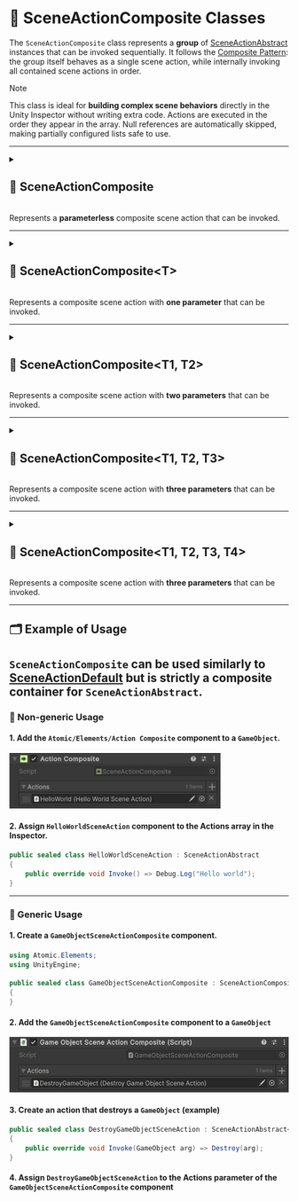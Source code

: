 # 🧩 SceneActionComposite Classes

The `SceneActionComposite` class represents a **group** of [SceneActionAbstract](SceneActionAbstract.md) instances that
can be invoked sequentially. It follows the [Composite Pattern](https://en.wikipedia.org/wiki/Composite_pattern): the
group itself behaves as a single scene action, while internally invoking all contained scene actions in order.

> [!NOTE]
> This class is ideal for **building complex scene behaviors** directly in the Unity Inspector without writing extra
> code. Actions are executed in the order they appear in the array. Null references are automatically skipped, making
> partially configured lists safe to use.

---

<details>
  <summary>
    <h2>🧩 SceneActionComposite</h2>
    <br> Represents a <b>parameterless</b> composite scene action that can be invoked.
  </summary>

<br>

```csharp
public class SceneActionComposite : SceneActionAbstract
```
- **Usage:** Attach to a `GameObject`, assign a list of `SceneActionAbstract` implementations in the Inspector, and they
  will be invoked sequentially.

---

### 🛠 Inspector Settings

| Parameter | Description                                   |
|-----------|-----------------------------------------------|
| `actions` | The array of scene actions to invoke in order |

---

### 🧱 Fields

#### `actions`

```csharp
public SceneActionAbstract[] actions;
```

- **Description:** The array of scene actions to invoke in order.
- **Access:** Read / Write

---

### 🏹 Methods

#### `Invoke()`

```csharp
public override void Invoke();
```

- **Description:** Executes each action in the `actions` array sequentially.

</details>

---------

<details>
  <summary>
    <h2>🧩 SceneActionComposite&lt;T&gt;</h2>
    <br> Represents a composite scene action with <b>one parameter</b> that can be invoked.
  </summary>

<br>

```csharp
public class SceneActionComposite<T> : SceneActionAbstract<T>
```

- **Type parameter:** `T` — the argument type.
---

### 🛠 Inspector Settings

| Parameter | Description                                                      |
|-----------|------------------------------------------------------------------|
| `actions` | The array of scene actions to invoke in order  with one argument |
---

### 🧱Fields

#### `actions`

```csharp
public SceneActionAbstract<T>[] actions;
```

- **Description:** The array of scene actions to invoke in order.
- **Access:** Read / Write
---

### 🏹 Methods

#### `Invoke(T arg)`

```csharp
public override void Invoke(T arg);
```

- **Description:** Executes each action sequentially with the provided argument.
- **Parameter:** `arg` – The input argument.

</details>

---

<details>
  <summary>
    <h2>🧩 SceneActionComposite&lt;T1, T2&gt;</h2>
    <br> Represents a composite scene action with <b>two parameters</b> that can be invoked.
  </summary>

<br>

```csharp
public class SceneActionComposite<T1, T2> : SceneActionAbstract<T1, T2>
```

- **Type parameters:**
    - `T1` — the first argument
    - `T2` — the second argument
---

### 🛠 Inspector Settings

| Parameter | Description                                                     |
|-----------|-----------------------------------------------------------------|
| `actions` | The array of actions to execute sequentially with two arguments |
---

### 🧱Fields

#### `actions`

```csharp
public SceneActionAbstract<T1, T2>[] actions;
```

- **Description:** The array of scene actions to invoke in order.
- **Access:** Read / Write
---

### 🏹 Methods

#### `Invoke(T1 arg1, T2 arg2)`

```csharp
public override void Invoke(T1 arg1, T2 arg2);
```

- **Description:** Executes each action sequentially with the provided arguments.
- **Parameters:**
    - `arg1` – The first argument
    - `arg2` – The second argument

</details>

---

<details>
  <summary>
    <h2>🧩 SceneActionComposite&lt;T1, T2, T3&gt;</h2>
    <br> Represents a composite scene action with <b>three parameters</b> that can be invoked.
  </summary>

<br>

```csharp
public class SceneActionComposite<T1, T2, T3> : SceneActionAbstract<T1, T2, T3>
```

- **Description:** Composite scene action with **three parameters**.
- **Type parameters:**
    - `T1` — first argument
    - `T2` — second argument
    - `T3` — third argument
---

### 🛠 Inspector Settings

| Parameter | Description                                                       |
|-----------|-------------------------------------------------------------------|
| `actions` | The array of actions to execute sequentially with three arguments |
---

### 🧱Fields

#### `actions`

```csharp
public SceneActionComposite<T1, T2, T3>[] actions;
```

- **Description:** The array of scene actions to invoke in order.
- **Access:** Read / Write
---

### 🏹 Methods

#### `Invoke(T1 arg1, T2 arg2, T3 arg3)`

```csharp
public override void Invoke(T1 arg1, T2 arg2, T3 arg3);
```

- **Description:** Executes each action sequentially with the provided arguments.
- **Parameters:**
    - `arg1` – The first argument
    - `arg2` – The second argument
    - `arg3` – The third argument

</details>

---

<details>
  <summary>
    <h2>🧩 SceneActionComposite&lt;T1, T2, T3, T4&gt;</h2>
    <br> Represents a composite scene action with <b>three parameters</b> that can be invoked.
  </summary>

<br>

```csharp
public class SceneActionComposite<T1, T2, T3, T4> : SceneActionAbstract<T1, T2, T3, T4>
```

- **Description:** Composite scene action with **four parameters**.
- **Type parameters:**
    - `T1` — first argument
    - `T2` — second argument
    - `T3` — third argument
    - `T4` — fourth argument
---

### 🛠 Inspector Settings

| Parameter | Description                                                      |
|-----------|------------------------------------------------------------------|
| `actions` | The array of actions to execute sequentially with four arguments |

---

### 🧱Fields

#### `actions`

```csharp
public SceneActionComposite<T1, T2, T3, T4>[] actions;
```

- **Description:** The array of scene actions to invoke in order.
- **Access:** Read / Write
---

### 🏹 Methods

#### `Invoke(T1 arg1, T2 arg2, T3 arg3, T4 arg4)`

```csharp
public override void Invoke(T1 arg1, T2 arg2, T3 arg3, T4 arg4);
```

- **Description:** Executes each action sequentially with the provided arguments.
- **Parameters:**
    - `arg1` – The first argument
    - `arg2` – The second argument
    - `arg3` – The third argument
    - `arg4` – The fourth argument

</details>

---

## 🗂 Example of Usage

`SceneActionComposite` can be used similarly to [SceneActionDefault](SceneActionDefault.md) but is **strictly a
composite container for `SceneActionAbstract`**.
---

### 🔹 Non-generic Usage

#### 1. Add the `Atomic/Elements/Action Composite` component to a `GameObject`.

<img src="../../Images/SceneActionComposite.png" alt="SceneActionComposite example" width="" height="100">

#### 2. Assign `HelloWorldSceneAction` component to the **Actions** array in the Inspector.

```csharp
public sealed class HelloWorldSceneAction : SceneActionAbstract
{
    public override void Invoke() => Debug.Log("Hello world");
}
```
---

### 🔹 Generic Usage

#### 1. Create a `GameObjectSceneActionComposite` component.

```csharp
using Atomic.Elements;
using UnityEngine;

public sealed class GameObjectSceneActionComposite : SceneActionComposite<GameObject>
{
}
```

#### 2. Add the `GameObjectSceneActionComposite` component to a `GameObject`

<img src="../../Images/GameObjectSceneActionComposite.png" alt="SceneActionComposite example" width="" height="100">

#### 3. Create an action that destroys a `GameObject` (example)

```csharp
public sealed class DestroyGameObjectSceneAction : SceneActionAbstract<GameObject>
{
    public override void Invoke(GameObject arg) => Destroy(arg);
}
```

#### 4. Assign `DestroyGameObjectSceneAction` to the **Actions** parameter of the `GameObjectSceneActionComposite` component